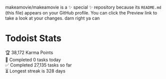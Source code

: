 makeamovie/makeamovie is a ✨ special ✨ repository because its `README.md` (this file) appears on your GitHub profile.
You can click the Preview link to take a look at your changes. darn right ya can

# Todoist Stats

<!-- TODO-IST:START -->
🏆  38,172 Karma Points           
🌸  Completed 0 tasks today           
✅  Completed 27,135 tasks so far           
⏳  Longest streak is 328 days
<!-- TODO-IST:END -->